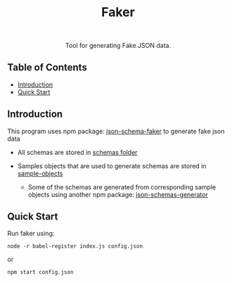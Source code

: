 <h1 align="center"> Faker </h1> <br>

<p align="center">
Tool for generating Fake JSON data.
</p>

## Table of Contents

- [Introduction](#introduction)
- [Quick Start](#quickstart)

## Introduction

This program uses npm package: [json-schema-faker](https://www.npmjs.com/package/json-schema-faker) to generate fake json data

* All schemas are stored in [schemas folder](schemas)
* Samples objects that are used to generate schemas are stored in [sample-objects](sample-objects)
    
    * Some of the schemas are generated from corresponding sample objects using another npm package: [json-schemas-generator](https://www.npmjs.com/package/json-schema-generator)

## Quick Start

Run faker using:

```node -r babel-register index.js config.json```

or

```npm start config.json```

